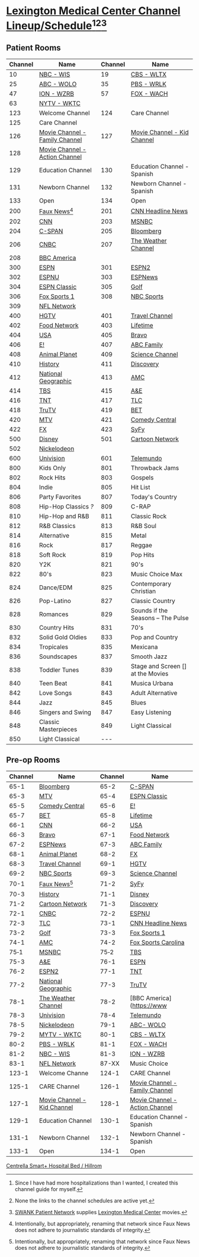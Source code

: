 # [Lexington Medical Center Channel Lineup/Schedule](https://www.lexmed.com/)[^11][^12][^13]

## Patient Rooms

| Channel | Name | Channel | Name |
|---|---|---|---|
|10|[NBC - WIS](https://www.#.com/)|19|[CBS - WLTX](https://www.#.com/)|
|25|[ABC - WOLO](https://www.#.com/)|35|[PBS - WRLK](https://www.#.com/)|
|47|[ION - WZRB](https://www.#.com/)|57|[FOX - WACH](https://www.#.com/)|
|63|[NYTV - WKTC](https://www.#.com/)|
|123|Welcome Channel|124|Care Channel|
|125|Care Channel|
|126|[Movie Channel - Family Channel](https://www.#.com/)|127|[Movie Channel - Kid Channel](https://www.#.com/)|
|128|[Movie Channel - Action Channel](https://www.#.com/)|
|129|Education Channel|130|Education Channel - Spanish|
|131|Newborn Channel|132|Newborn Channel - Spanish|
|133|Open|134|Open|
|200|[Faux News](https://www.#.com/)[^21]|201|[CNN Headline News](https://www.#.com/)|
|202|[CNN](https://www.#.com/)|203|[MSNBC](https://www.#.com/)|
|204|[C-SPAN](https://www.#.com/)|205|[Bloomberg](https://www.#.com)|
|206|[CNBC](https://www.#.com/)|207|[The Weather Channel](https://www.#.com/)|
|208|[BBC America](https://www.bbcamerica.com/schedule?tz=ET)|
|300|[ESPN](https://www.#.com/)|301|[ESPN2](https://www.#.com/)|
|302|[ESPNU](https://www.#.com/)|303|[ESPNews](https://www.#.com/)|
|304|[ESPN Classic](https://www.#.com/)|305|[Golf](https://www.#.com/)|
|306|[Fox Sports 1](https://www.#.com/)|308|[NBC Sports](https://www.#.com/)|
|309|[NFL Network](https://www.#.com/)|
|400|[HGTV](https://www.#.com/)|401|[Travel Channel](https://www.#.com/)|
|402|[Food Network](https://www.#.com/)|403|[Lifetime](https://www.#.com/)|
|404|[USA](https://www.#.com/)|405|[Bravo](https://www.#.com/)|
|406|[E!](https://www.#.com/)|407|[ABC Family](https://www.#.com/)|
|408|[Animal Planet](https://www.#.com/)|409|[Science Channel](https://www.#.com/)|
|410|[History](https://www.#.com/)|411|[Discovery](https://www.#.com/)|
|412|[National Geographic](https://www.#.com/)|413|[AMC](https://www.amc.com/schedule?tz=ET)|
|414|[TBS](https://www.#.com/)|415|[A&E](https://www.#.com/)|
|416|[TNT](https://www.#.com/)|417|[TLC](https://www.#.com/)|
|418|[TruTV](https://www.#.com/)|419|[BET](https://www.#.com/)|
|420|[MTV](https://www.#.com/)|421|[Comedy Central](https://www.#.com/)|
|422|[FX](https://www.#.com/)|423|[SyFy](https://www.#.com/)|
|500|[Disney](https://www.#.com/)|501|[Cartoon Network](https://www.#.com/)|
|502|[Nickelodeon](https://www.#.com/)|
|600|[Univision](https://www.#.com/)|601|[Telemundo](https://www.#.com/)|
|800| Kids Only |801| Throwback Jams  |
|802| Rock Hits |803| Gospels |
|804| Indie |805| Hit List  |
|806| Party Favorites |807| Today's Country  |
|808| Hip-Hop Classics *?* |809| C-RAP  |
|810| Hip-Hop and R&B |811| Classic Rock |
|812| R&B Classics |813| R&B Soul  |
|814| Alternative |815| Metal  |
|816| Rock |817| Reggae  |
|818| Soft Rock |819| Pop Hits  |
|820| Y2K |821| 90's  |
|822| 80's |823| Music Choice Max  |
|824| Dance/EDM |825| Contemporary Christian  |
|826| Pop-Latino |827| Classic Country  |
|828| Romances |829| Sounds if the Seasons – The Pulse  |
|830| Country Hits |831| 70's  |
|832| Solid Gold Oldies |833| Pop and Country  |
|834| Tropicales |835| Mexicana  |
|836| Soundscapes |837| Smooth Jazz  |
|838| Toddler Tunes |839| Stage and Screen [] at the Movies  |
|840| Teen Beat |841| Musica Urbana  |
|842| Love Songs |843| Adult Alternative  |
|844| Jazz |845| Blues  |
|846| Singers and Swing |847| Easy Listening  |
|848| Classic Masterpieces |849| Light Classical  |
|850| Light Classical |---||

## Pre-op Rooms

|Channel|Name|Channel | Name |
|---|---|---|---|
|65-1|[Bloomberg](https://www.#.com/)|65-2|[C-SPAN](https://www.#.com/)|
|65-3|[MTV](https://www.#.com/)|65-4|[ESPN Classic](https://www.#.com/)|
|65-5|[Comedy Central](https://www.#.com/)|65-6|[E!](https://www.#.com/)|
|65-7|[BET](https://www.#.com/)|65-8|[Lifetime](https://www.#.com/)|
|66-1|[CNN](https://www.#.com/)|66-2|[USA](https://www.#.com/)|
|66-3|[Bravo](https://www.#.com/)|67-1|[Food Network](https://www.#.com/)|
|67-2|[ESPNews](https://www.#.com/)|67-3|[ABC Family](https://www.#.com/)|
|68-1|[Animal Planet](https://www.#.com/)|68-2|[FX](https://www.#.com/)|
|68-3|[Travel Channel](https://www.#.com/)|69-1|[HGTV](https://www.#.com/)|
|69-2|[NBC Sports](https://www.#.com/)|69-3|[Science Channel](https://www.#.com/)|
|70-1|[Faux News](https://www.#.com/)[^21]|71-2|[SyFy](https://www.#.com/)|
|70-3|[History](https://www.#.com/)|71-1|[Disney](https://www.#.com/)|
|71-2|[Cartoon Network](https://www.#.com/)|71-3|[Discovery](https://www.#.com/)|
|72-1|[CNBC](https://www.#.com/)|72-2|[ESPNU](https://www.#.com/)|
|72-3|[TLC](https://www.#.com/)|73-1|[CNN Headline News](https://www.#.com/)|
|73-2|[Golf](https://www.#.com/)|73-3|[Fox Sports 1](https://www.#.com/)|
|74-1|[AMC](https://www.amc.com/schedule??tz=ET)|74-2|[Fox Sports Carolina](https://www.#.com/)|
|75‐1|[MSNBC](https://www.#.com/)|75‐2|[TBS](https://www.#.com/)|
|75-3|[A&E](https://www.#.com/)|76-1|[ESPN](https://www.#.com/)|
|76-2|[ESPN2](https://www.#.com/)|77-1|[TNT](https://www.#.com/)|
|77-2|[National Geographic](https://www.#.com/)|77-3|[TruTV](https://www.#.com/)|
|78-1|[The Weather Channel](https://www.#.com/)|78-2|[BBC America]([https://www](https://www.bbcamerica.com/schedule??tz=ET)|
|78-3|[Univision](https://www.#.com/)|78-4|[Telemundo](https://www.#.com/)|
|78-5|[Nickelodeon](https://www.#.com/)|79-1|[ABC- WOLO](https://www.#.com/)|
|79-2|[MYTV - WKTC](https://www.#.com/)|80-1|[CBS - WLTX](https://www.#.com/)|
|80-2|[PBS - WRLK](https://www.#.com/)|81-1|[FOX - WACH](https://www.#.com/)|
|81-2|[NBC - WIS](https://www.#.com/)|81-3|[ION - WZRB](https://www.#.com/)|
|83-1|[NFL Network](https://www.#.com/)|87-XX|Music Choice|
|123-1|Welcome Channe|124-1|CARE Channel|
|125-1|CARE Channel|126-1|[Movie Channel - Family Channel](https://www.#.com/)|
|127-1|[Movie Channel - Kid Channel](https://www.#.com/)|128-1|[Movie Channel - Action Channel](https://www.#.com/)|
|129-1|Education Channel|130-1|Education Channel - Spanish|
|131-1|Newborn Channel|132-1|Newborn Channel - Spanish|
|133-1|Open|134-1|Open|

[^11]: Since I have had more hospitalizations than I wanted, I created this channel guide for myself.
[^12]: None the links to the channel schedules are active yet.
[^13]: [SWANK Patient Network](https://www.swank.com/) supplies [Lexington Medical Center](https://www.lexmed.com/) movies.
 [^21]: Intentionally, but appropriately, renaming that network since Faux News does not adhere to journalistic standards of integrity.
 
[Centrella Smart+ Hospital Bed / Hillrom](https://www.hillrom.com/en/products/centrella-smart-bed/ )
